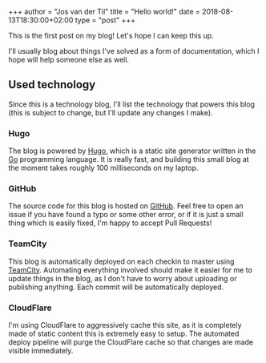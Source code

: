 +++
author = "Jos van der Til"
title = "Hello world!"
date  = 2018-08-13T18:30:00+02:00
type = "post"
+++

This is the first post on my blog! Let's hope I can keep this up.

I'll usually blog about things I've solved as a form of documentation, which I hope will help someone else as well.

## Used technology
Since this is a technology blog, I'll list the technology that powers this blog (this is subject to change, but I'll update any changes I make).

### Hugo
The blog is powered by [Hugo](https://www.gohugo.io), which is a static site generator written in the [Go](https://www.golang.org) programming language.
It is really fast, and building this small blog at the moment takes roughly 100 milliseconds on my laptop.

### GitHub 
The source code for this blog is hosted on [GitHub](https://www.github.com/jvandertil/blog).
Feel free to open an issue if you have found a typo or some other error, or if it is just a small thing which is easily fixed, I'm happy to accept Pull Requests!

### TeamCity
This blog is automatically deployed on each checkin to master using [TeamCity](https://www.jetbrains.com/teamcity).
Automating everything involved should make it easier for me to update things in the blog, as I don't have to worry about uploading or publishing anything.
Each commit will be automatically deployed.

### CloudFlare
I'm using CloudFlare to aggressively cache this site, as it is completely made of static content this is extremely easy to setup.
The automated deploy pipeline will purge the CloudFlare cache so that changes are made visible immediately.

